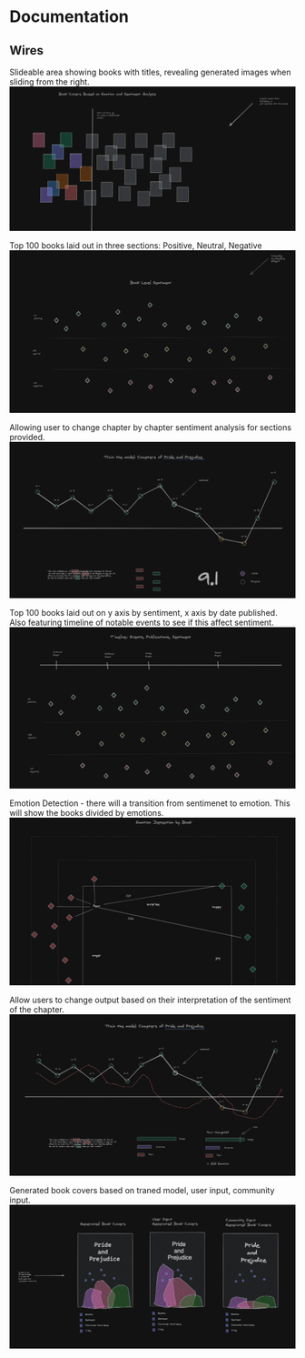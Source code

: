 # Documentation

## Wires

Slideable area showing books with titles, revealing 
generated images when sliding from the right.<br>
<img src="thesis-01.png"><br>

Top 100 books laid out in three sections: Positive, Neutral, Negative
<img src="thesis-02.png"><br>

Allowing user to change chapter by chapter sentiment analysis 
for sections provided.
<img src="thesis-03.png"><br>

Top 100 books laid out on y axis by sentiment, x axis by date published. Also featuring timeline of notable events to see if this affect sentiment.
<img src="thesis-04.png"><br>

Emotion Detection - there will a transition from sentimenet to emotion. This will show the books divided by emotions.
<img src="thesis-05.png"><br>

Allow users to change output based on their interpretation of the sentiment of the chapter.
<img src="thesis-06.png"><br>

Generated book covers based on traned model, user input, community input.
<img src="thesis-07.png">

